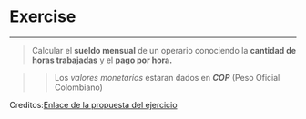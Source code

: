 # Exercise

___

>Calcular el **sueldo mensual** de un operario conociendo la __cantidad de horas trabajadas__ y el __pago por hora.__

>> Los _valores monetarios_ estaran dados en __*COP*__ (Peso Oficial Colombiano)


Creditos:[Enlace de la propuesta del ejercicio]( https://www.tutorialesprogramacionya.com/pythonya/detalleconcepto.php?punto=1&codigo=1&inicio=0)

